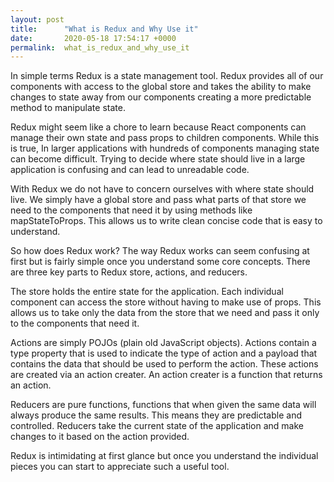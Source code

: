 ```yaml
---
layout: post
title:      "What is Redux and Why Use it"
date:       2020-05-18 17:54:17 +0000
permalink:  what_is_redux_and_why_use_it
---
```


In simple terms Redux is a state management tool. Redux provides all of our components with access to the global store and takes the ability to make changes to state away from our components creating a more predictable method to manipulate state. 

Redux might seem like a chore to learn because React components can manage their own state and pass props to children components. While this is true, In larger applications with hundreds of components managing state can become difficult. Trying to decide where state should live in a large application is confusing and can lead to unreadable code. 

With Redux we do not have to concern ourselves with where state should live. We simply have a global store and pass what parts of that store we need to the components that need it by using methods like mapStateToProps. This allows us to write clean concise code that is easy to understand. 

So how does Redux work? The way Redux works can seem confusing at first but is fairly simple once you understand some core concepts. There are three key parts to Redux store, actions, and reducers. 

The store holds the entire state for the application. Each individual component can access the store without having to make use of props. This allows us to take only the data from the store that we need and pass it only to the components that need it. 

Actions are simply POJOs (plain old JavaScript objects). Actions contain a type property that is used to indicate the type of action and a payload that contains the data that should be used to perform the action. These actions are created via an action creater. An action creater is a function that returns an action. 

Reducers are pure functions, functions that when given the same data will always produce the same results. This means they are predictable and controlled. Reducers take the current state of the application and make changes to it based on the action provided. 

Redux is intimidating at first glance but once you understand the individual pieces you can start to appreciate such a useful tool. 
